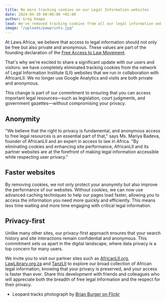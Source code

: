 ```yaml
---
title: No more tracking cookies on our Legal Information websites
date: 2024-04-30 00:00:00 +02:00
author: Greg Kempe
lead: We've removed tracking cookies from all our legal information websites to improve privacy.
image: "/uploads/pawprints.jpg"
---
```


At Laws.Africa, we believe that access to legal information should not only be
free but also private and anonymous. These values are part of the founding
declaration of the [Free Access to Law Movement](https://en.wikipedia.org/wiki/Free_Access_to_Law_Movement).

That's why we're excited to share a significant update with our users and
visitors: we have completely eliminated tracking cookies from the network of
Legal Information Institute (LII) websites that we run in collaboration with
AfricanLII. We no longer use Google Analytics and visits are both private and anonymous.

This change is part of our commitment to ensuring that you can access important
legal resources—such as legislation, court judgments, and government
gazettes—without compromising your privacy.

## Anonymity

"We believe that the right to privacy is fundamental, and anonymous access to free legal
resources is an essential part of that," says Ms. Mariya Badeva, founder of AfricanLII
and an expert in access to law in Africa. "By eliminating cookies and enhancing site
performance, AfricanLII and its partner websites are at the forefront of making
legal information accessible while respecting user privacy."

## Faster websites

By removing cookies, we not only protect your anonymity but also improve the
performance of our websites. Without cookies, we can now use advanced caching
techniques to help our pages load faster, allowing you to access the
information you need more quickly and efficiently. This means less time waiting
and more time engaging with critical legal information.

## Privacy-first

Unlike many other sites, our privacy-first approach ensures that your search
history and site interactions remain confidential and anonymous. This commitment sets us
apart in the digital landscape, where data privacy is a top concern for many
users.

We invite you to visit our partner sites such as [AfricanLII.org](https://africanlii.org),
[LawLibrary.org.za](https://lawlibrary.org.za) and [TanzLII](https://tanzlii.org) to
explore our broad collection of African legal information, knowing that
your privacy is preserved, and your access is faster than ever. Share this
development with friends and colleagues who will appreciate both the breadth of
free legal information and the respect for their privacy.

* Leopard tracks photograph by [Brian Burger on Flickr](https://www.flickr.com/photos/wirelizard/1608409234)
